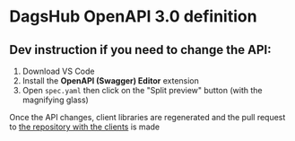 # DagsHub OpenAPI 3.0 definition

## Dev instruction if you need to change the API:

1) Download VS Code
2) Install the **OpenAPI (Swagger) Editor** extension
3) Open `spec.yaml` then click on the "Split preview" button (with the magnifying glass)

Once the API changes, client libraries are regenerated and the pull request to [the repository with the clients](https://github.com/DagsHub/api-clients) is made
